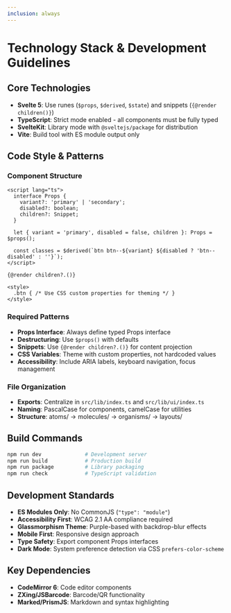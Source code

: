 ```yaml
---
inclusion: always
---
```


# Technology Stack & Development Guidelines

## Core Technologies

- **Svelte 5**: Use runes (`$props`, `$derived`, `$state`) and snippets (`{@render children()}`)
- **TypeScript**: Strict mode enabled - all components must be fully typed
- **SvelteKit**: Library mode with `@sveltejs/package` for distribution
- **Vite**: Build tool with ES module output only

## Code Style & Patterns

### Component Structure

```svelte
<script lang="ts">
  interface Props {
    variant?: 'primary' | 'secondary';
    disabled?: boolean;
    children?: Snippet;
  }
  
  let { variant = 'primary', disabled = false, children }: Props = $props();
  
  const classes = $derived(`btn btn--${variant} ${disabled ? 'btn--disabled' : ''}`);
</script>

{@render children?.()}

<style>
  .btn { /* Use CSS custom properties for theming */ }
</style>
```

### Required Patterns

- **Props Interface**: Always define typed Props interface
- **Destructuring**: Use `$props()` with defaults
- **Snippets**: Use `{@render children?.()}` for content projection
- **CSS Variables**: Theme with custom properties, not hardcoded values
- **Accessibility**: Include ARIA labels, keyboard navigation, focus management

### File Organization

- **Exports**: Centralize in `src/lib/index.ts` and `src/lib/ui/index.ts`
- **Naming**: PascalCase for components, camelCase for utilities
- **Structure**: atoms/ → molecules/ → organisms/ → layouts/

## Build Commands

```bash
npm run dev              # Development server
npm run build            # Production build
npm run package          # Library packaging
npm run check            # TypeScript validation
```

## Development Standards

- **ES Modules Only**: No CommonJS (`"type": "module"`)
- **Accessibility First**: WCAG 2.1 AA compliance required
- **Glassmorphism Theme**: Purple-based with backdrop-blur effects
- **Mobile First**: Responsive design approach
- **Type Safety**: Export component Props interfaces
- **Dark Mode**: System preference detection via CSS `prefers-color-scheme`

## Key Dependencies

- **CodeMirror 6**: Code editor components
- **ZXing/JSBarcode**: Barcode/QR functionality  
- **Marked/PrismJS**: Markdown and syntax highlighting

